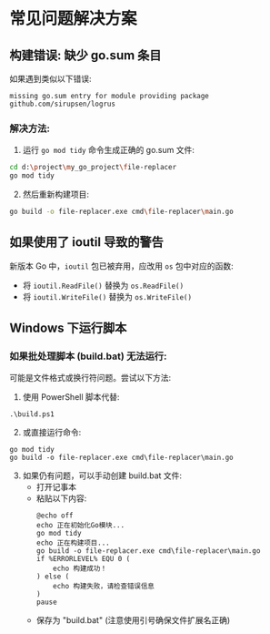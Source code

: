 # 常见问题解决方案

## 构建错误: 缺少 go.sum 条目

如果遇到类似以下错误:

```
missing go.sum entry for module providing package github.com/sirupsen/logrus
```

### 解决方法:

1. 运行 `go mod tidy` 命令生成正确的 go.sum 文件:

```bash
cd d:\project\my_go_project\file-replacer
go mod tidy
```

2. 然后重新构建项目:

```bash
go build -o file-replacer.exe cmd\file-replacer\main.go
```

## 如果使用了 ioutil 导致的警告

新版本 Go 中，`ioutil` 包已被弃用，应改用 `os` 包中对应的函数:

- 将 `ioutil.ReadFile()` 替换为 `os.ReadFile()`
- 将 `ioutil.WriteFile()` 替换为 `os.WriteFile()`

## Windows 下运行脚本

### 如果批处理脚本 (build.bat) 无法运行:

可能是文件格式或换行符问题。尝试以下方法:

1. 使用 PowerShell 脚本代替:
```
.\build.ps1
```

2. 或直接运行命令:
```
go mod tidy
go build -o file-replacer.exe cmd\file-replacer\main.go
```

3. 如果仍有问题，可以手动创建 build.bat 文件:
   - 打开记事本
   - 粘贴以下内容:
     ```
     @echo off
     echo 正在初始化Go模块...
     go mod tidy
     echo 正在构建项目...
     go build -o file-replacer.exe cmd\file-replacer\main.go
     if %ERRORLEVEL% EQU 0 (
         echo 构建成功！
     ) else (
         echo 构建失败，请检查错误信息
     )
     pause
     ```
   - 保存为 "build.bat" (注意使用引号确保文件扩展名正确)
